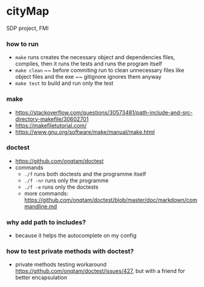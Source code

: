 # cityMap
SDP project, FMI

### how to run
- `make` runs creates the necessary object and dependencies files,
    compiles, then it runs the tests and runs the program itself
- `make clean` ~~ before commiting run  to clean unnecessary files like
    object files and the exe ~~ gitignore ignores them anyway
- `make test` to build and run only the test

### make
- https://stackoverflow.com/questions/30573481/path-include-and-src-directory-makefile/30602701
- https://makefiletutorial.com/
- https://www.gnu.org/software/make/manual/make.html

### doctest
- https://github.com/onqtam/doctest 
- commands
    - `./f` runs both doctests and the programme itself
    - `./f -nr` runs only the programme
    - `./f -e` runs only the doctests
    - more commands: https://github.com/onqtam/doctest/blob/master/doc/markdown/commandline.md

### why add path to includes?
- because it helps the autocomplete on my config
   
### how to test private methods with doctest?
- private methods testing workaround https://github.com/onqtam/doctest/issues/427,
but with a friend for better encapsulation
